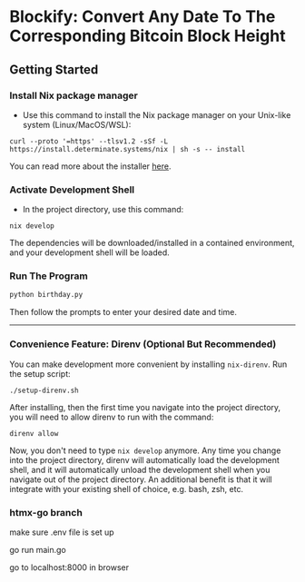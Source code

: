 # Blockify: Convert Any Date To The Corresponding Bitcoin Block Height

## Getting Started

### Install Nix package manager

- Use this command to install the Nix package manager on your Unix-like system (Linux/MacOS/WSL):
```shell
curl --proto '=https' --tlsv1.2 -sSf -L https://install.determinate.systems/nix | sh -s -- install
````
You can read more about the installer [here](https://zero-to-nix.com/concepts/nix-installer).

### Activate Development Shell

- In the project directory, use this command:
```shell
nix develop
```
The dependencies will be downloaded/installed in a contained environment, and your development shell will be loaded.

### Run The Program
```bash
python birthday.py
```
Then follow the prompts to enter your desired date and time.

---

### Convenience Feature: Direnv (Optional But Recommended)

You can make development more convenient by installing `nix-direnv`.  Run the setup script:
```shell
./setup-direnv.sh
```

After installing, then the first time you navigate into the project directory, you will need to allow direnv to run with the command:
```shell
direnv allow
```

Now, you don't need to type `nix develop` anymore.  Any time you change into the project directory, direnv will automatically load the development shell, and it will automatically unload the development shell when you navigate out of the project directory.  An additional benefit is that it will integrate with your existing shell of choice, e.g. bash, zsh, etc.

### htmx-go branch

make sure .env file is set up

go run main.go

go to localhost:8000 in browser

